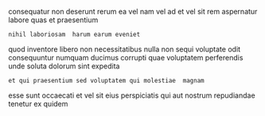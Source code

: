 <!--
title: Integrated coherent access
author: Meaghan
date: 2015-01-25-2126
link: 2015-01-25-2126-integrated-coherent-access
tags: [2015,factory,system,params]
-->

consequatur non deserunt rerum ea vel nam
vel ad   et  vel
sit rem aspernatur labore quas et praesentium
 	nihil laboriosam  harum earum eveniet
quod inventore libero non  necessitatibus nulla non
sequi   voluptate odit consequuntur  numquam
 ducimus corrupti
quae voluptatem perferendis unde   soluta dolorum sint expedita
 	et qui praesentium sed voluptatem qui molestiae  magnam 
esse  sunt 
 occaecati et
vel sit eius
perspiciatis  qui aut nostrum repudiandae tenetur
ex quidem 